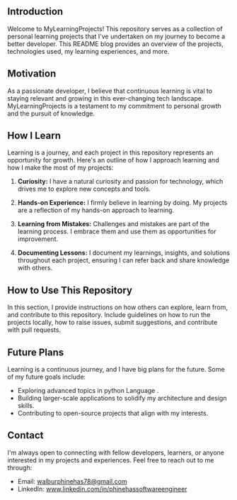 ## Introduction

Welcome to MyLearningProjects! This repository serves as a collection of personal learning projects that I've undertaken on my journey to become a better developer. This README blog provides an overview of the projects, technologies used, my learning experiences, and more.

## Motivation

As a passionate developer, I believe that continuous learning is vital to staying relevant and growing in this ever-changing tech landscape. MyLearningProjects is a testament to my commitment to personal growth and the pursuit of knowledge.


## How I Learn

Learning is a journey, and each project in this repository represents an opportunity for growth. Here's an outline of how I approach learning and how I make the most of my projects:

1. **Curiosity:** I have a natural curiosity and passion for technology, which drives me to explore new concepts and tools.

2. **Hands-on Experience:** I firmly believe in learning by doing. My projects are a reflection of my hands-on approach to learning.

3. **Learning from Mistakes:** Challenges and mistakes are part of the learning process. I embrace them and use them as opportunities for improvement.

4. **Documenting Lessons:** I document my learnings, insights, and solutions throughout each project, ensuring I can refer back and share knowledge with others.

## How to Use This Repository

In this section, I provide instructions on how others can explore, learn from, and contribute to this repository. Include guidelines on how to run the projects locally, how to raise issues, submit suggestions, and contribute with pull requests.

## Future Plans

Learning is a continuous journey, and I have big plans for the future. Some of my future goals include:

- Exploring advanced topics in python Language .
- Building larger-scale applications to solidify my architecture and design skills.
- Contributing to open-source projects that align with my interests.

## Contact

I'm always open to connecting with fellow developers, learners, or anyone interested in my projects and experiences. Feel free to reach out to me through:

- Email: walburphinehas78@gmail.com
- LinkedIn: www.linkedin.com/in/phinehassoftwareengineer


